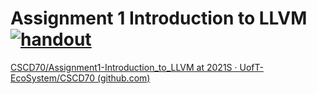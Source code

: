 # Assignment 1 Introduction to LLVM [![handout](https://img.shields.io/badge/-handout-blue)](https://www.overleaf.com/read/nvmnmbntgwqn)

[CSCD70/Assignment1-Introduction_to_LLVM at 2021S · UofT-EcoSystem/CSCD70 (github.com)](https://github.com/UofT-EcoSystem/CSCD70/tree/2021S/Assignment1-Introduction_to_LLVM)

